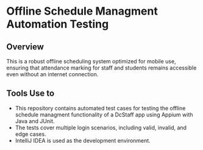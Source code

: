 # Offline Schedule Managment Automation Testing 

## Overview 
This is a robust offline scheduling system optimized for mobile use, ensuring that attendance marking for staff and students remains accessible even without an internet connection.
## Tools Use to
- This repository contains automated test cases for testing the offline schedule managment functionality of a DcStaff app using Appium with Java and JUnit.
- The tests cover multiple login scenarios, including valid, invalid, and edge cases. 
- IntelliJ IDEA is used as the development environment.
